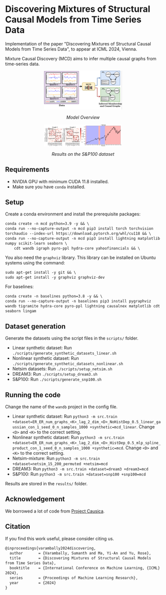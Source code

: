 # Discovering Mixtures of Structural Causal Models from Time Series Data

Implementation of the paper "Discovering Mixtures of Structural Causal Models from Time Series Data", to appear at ICML 2024, Vienna.

Mixture Causal Discovery (MCD) aims to infer multiple causal graphs from time-series data. 

<div style="text-align: center;">
  <img src="assets/overview_fig.png" alt="Overview" style="width: 50%;">
  <p><em>Model Overview</em></p>
</div>

<div style="text-align: center;">
  <img src="assets/snp100_results.png" alt="S&P100 Results" style="width: 50%;">
  <p><em>Results on the S&P100 dataset</em></p>
</div>


## Requirements

- NVIDIA GPU with minimum CUDA 11.8 installed.
- Make sure you have `conda` installed.

## Setup

Create a conda environment and install the prerequisite packages:
```
conda create -n mcd python=3.9 -y && \
conda run --no-capture-output -n mcd pip3 install torch torchvision torchaudio --index-url https://download.pytorch.org/whl/cu118 && \
conda run --no-capture-output -n mcd pip3 install lightning matplotlib numpy scikit-learn seaborn \
    cdt wandb igraph pyro-ppl hydra-core yahoofinancials && \
```

You also need the `graphviz` library. This library can be installed on Ubuntu systems using the command:
```
sudo apt-get install -y git && \
sudo apt-get install -y graphviz graphviz-dev
```

For baselines:
```
conda create -n baselines python=3.8 -y && \
conda run --no-capture-output -n baselines pip3 install pygraphviz wandb tigramite hydra-core pyro-ppl lightning causalnex matplotlib cdt seaborn lingam
```


## Dataset generation

Generate the datasets using the script files in the `scripts/` folder.

- Linear synthetic dataset: Run `./scripts/generate_synthetic_datasets_linear.sh`
- Nonlinear synthetic dataset: Run `./scripts/generate_synthetic_datasets_nonlinear.sh`
- Netsim datasets: Run `./scripts/setup_netsim.sh`
- DREAM3: Run `./scripts/setup_dream3.sh`
- S&P100: Run `./scripts/generate_snp100.sh`

## Running the code

Change the name of the `wandb` project in the config file.

- Linear synthetic dataset: Run `python3 -m src.train +dataset=ER_ER_num_graphs_<K>_lag_2_dim_<D>_NoHistDep_0.5_linear_gaussian_con_1_seed_0_n_samples_1000 +synthetic=mcd_linear`. Change `<D>` and `<K>` to the correct setting.  
- Nonlinear synthetic dataset: Run `python3 -m src.train +dataset=ER_ER_num_graphs_<K>_lag_2_dim_<D>_HistDep_0.5_mlp_spline_product_con_1_seed_0_n_samples_1000 +synthetic=mcd`. Change `<D>` and `<K>` to the correct setting.  
- Netsim-mixture: Run `python3 -m src.train +dataset=netsim_15_200_permuted +netsim=mcd`
- DREAM3: Run `python3 -m src.train +dataset=dream3 +dream3=mcd`
- S&P100: Run `python3 -m src.train +dataset=snp100 +snp100=mcd`

Results are stored in the `results/` folder.

## Acknowledgement

We borrowed a lot of code from [Project Causica](https://github.com/microsoft/causica).

## Citation

If you find this work useful, please consider citing us.

```
@inproceedings{varambally2024discovering,
  author       = {Varambally, Sumanth and Ma, Yi-An and Yu, Rose},
  title        = {Discovering Mixtures of Structural Causal Models from Time Series Data},
  booktitle    = {International Conference on Machine Learning, {ICML} 2024},
  series       = {Proceedings of Machine Learning Research},
  year         = {2024}
}
```
